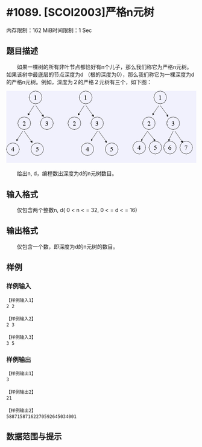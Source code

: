# #1089. [SCOI2003]严格n元树

内存限制：162 MiB时间限制：1 Sec

## 题目描述

　　如果一棵树的所有非叶节点都恰好有n个儿子，那么我们称它为严格n元树。如果该树中最底层的节点深度为d
（根的深度为0），那么我们称它为一棵深度为d的严格n元树。例如，深度为２的严格２元树有三个，如下图：

![](images/1089/1.jpg)

　　给出n, d，编程数出深度为d的n元树数目。

## 输入格式

　　仅包含两个整数n, d( 0   <   n   <   =   32,   0  < =   d  < = 16)

## 输出格式

　　仅包含一个数，即深度为d的n元树的数目。

## 样例

### 样例输入

    
    【样例输入1】
    2 2
    
    【样例输入2】
    2 3
    
    【样例输入3】
    3 5
    

### 样例输出

    
    【样例输出1】
    3
    
    【样例输出2】
    21
    
    【样例输出2】
    58871587162270592645034001
    

## 数据范围与提示
